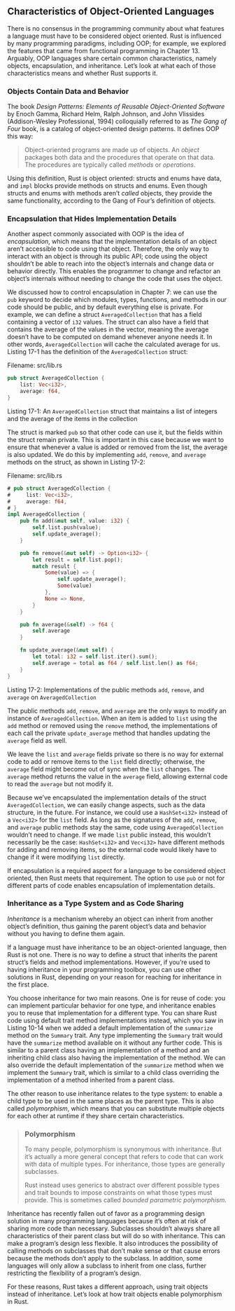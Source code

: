 ## Characteristics of Object-Oriented Languages

There is no consensus in the programming community about what features a
language must have to be considered object oriented. Rust is influenced by many
programming paradigms, including OOP; for example, we explored the features
that came from functional programming in Chapter 13. Arguably, OOP languages
share certain common characteristics, namely objects, encapsulation, and
inheritance. Let’s look at what each of those characteristics means and whether
Rust supports it.

### Objects Contain Data and Behavior

The book *Design Patterns: Elements of Reusable Object-Oriented Software* by
Enoch Gamma, Richard Helm, Ralph Johnson, and John Vlissides (Addison-Wesley
Professional, 1994) colloquially referred to as *The Gang of Four* book, is a
catalog of object-oriented design patterns. It defines OOP this way:

> Object-oriented programs are made up of objects. An *object* packages both
> data and the procedures that operate on that data. The procedures are
> typically called *methods* or *operations*.

Using this definition, Rust is object oriented: structs and enums have data,
and `impl` blocks provide methods on structs and enums. Even though structs and
enums with methods aren’t *called* objects, they provide the same
functionality, according to the Gang of Four’s definition of objects.

### Encapsulation that Hides Implementation Details

Another aspect commonly associated with OOP is the idea of *encapsulation*,
which means that the implementation details of an object aren’t accessible to
code using that object. Therefore, the only way to interact with an object is
through its public API; code using the object shouldn’t be able to reach into
the object’s internals and change data or behavior directly. This enables the
programmer to change and refactor an object’s internals without needing to
change the code that uses the object.

We discussed how to control encapsulation in Chapter 7: we can use the `pub`
keyword to decide which modules, types, functions, and methods in our code
should be public, and by default everything else is private. For example, we
can define a struct `AveragedCollection` that has a field containing a vector
of `i32` values. The struct can also have a field that contains the average of
the values in the vector, meaning the average doesn’t have to be computed
on demand whenever anyone needs it. In other words, `AveragedCollection` will
cache the calculated average for us. Listing 17-1 has the definition of the
`AveragedCollection` struct:

<span class="filename">Filename: src/lib.rs</span>

```rust
pub struct AveragedCollection {
    list: Vec<i32>,
    average: f64,
}
```

<span class="caption">Listing 17-1: An `AveragedCollection` struct that
maintains a list of integers and the average of the items in the
collection</span>

The struct is marked `pub` so that other code can use it, but the fields within
the struct remain private. This is important in this case because we want to
ensure that whenever a value is added or removed from the list, the average is
also updated. We do this by implementing `add`, `remove`, and `average` methods
on the struct, as shown in Listing 17-2:

<span class="filename">Filename: src/lib.rs</span>

```rust
# pub struct AveragedCollection {
#     list: Vec<i32>,
#     average: f64,
# }
impl AveragedCollection {
    pub fn add(&mut self, value: i32) {
        self.list.push(value);
        self.update_average();
    }

    pub fn remove(&mut self) -> Option<i32> {
        let result = self.list.pop();
        match result {
            Some(value) => {
                self.update_average();
                Some(value)
            },
            None => None,
        }
    }

    pub fn average(&self) -> f64 {
        self.average
    }

    fn update_average(&mut self) {
        let total: i32 = self.list.iter().sum();
        self.average = total as f64 / self.list.len() as f64;
    }
}
```

<span class="caption">Listing 17-2: Implementations of the public methods
`add`, `remove`, and `average` on `AveragedCollection`</span>

The public methods `add`, `remove`, and `average` are the only ways to modify
an instance of `AveragedCollection`. When an item is added to `list` using the
`add` method or removed using the `remove` method, the implementations of each
call the private `update_average` method that handles updating the `average`
field as well.

We leave the `list` and `average` fields private so there is no way for
external code to add or remove items to the `list` field directly; otherwise,
the `average` field might become out of sync when the `list` changes. The
`average` method returns the value in the `average` field, allowing external
code to read the `average` but not modify it.

Because we’ve encapsulated the implementation details of the struct
`AveragedCollection`, we can easily change aspects, such as the data structure,
in the future. For instance, we could use a `HashSet<i32>` instead of a
`Vec<i32>` for the `list` field. As long as the signatures of the `add`,
`remove`, and `average` public methods stay the same, code using
`AveragedCollection` wouldn’t need to change. If we made `list` public instead,
this wouldn’t necessarily be the case: `HashSet<i32>` and `Vec<i32>` have
different methods for adding and removing items, so the external code would
likely have to change if it were modifying `list` directly.

If encapsulation is a required aspect for a language to be considered object
oriented, then Rust meets that requirement. The option to use `pub` or not for
different parts of code enables encapsulation of implementation details.

### Inheritance as a Type System and as Code Sharing

*Inheritance* is a mechanism whereby an object can inherit from another
object’s definition, thus gaining the parent object’s data and behavior without
you having to define them again.

If a language must have inheritance to be an object-oriented language, then
Rust is not one. There is no way to define a struct that inherits the parent
struct’s fields and method implementations. However, if you’re used to having
inheritance in your programming toolbox, you can use other solutions in Rust,
depending on your reason for reaching for inheritance in the first place.

You choose inheritance for two main reasons. One is for reuse of code: you can
implement particular behavior for one type, and inheritance enables you to
reuse that implementation for a different type. You can share Rust code using
default trait method implementations instead, which you saw in Listing 10-14
when we added a default implementation of the `summarize` method on the
`Summary` trait. Any type implementing the `Summary` trait would have the
`summarize` method available on it without any further code. This is similar to
a parent class having an implementation of a method and an inheriting child
class also having the implementation of the method. We can also override the
default implementation of the `summarize` method when we implement the
`Summary` trait, which is similar to a child class overriding the
implementation of a method inherited from a parent class.

The other reason to use inheritance relates to the type system: to enable a
child type to be used in the same places as the parent type. This is also
called *polymorphism*, which means that you can substitute multiple objects for
each other at runtime if they share certain characteristics.

> ### Polymorphism
>
> To many people, polymorphism is synonymous with inheritance. But it’s
> actually a more general concept that refers to code that can work with data
> of multiple types. For inheritance, those types are generally subclasses.
>
> Rust instead uses generics to abstract over different possible types and
> trait bounds to impose constraints on what those types must provide. This is
> sometimes called *bounded parametric polymorphism*.

Inheritance has recently fallen out of favor as a programming design solution
in many programming languages because it’s often at risk of sharing more code
than necessary. Subclasses shouldn’t always share all characteristics of their
parent class but will do so with inheritance. This can make a program’s design
less flexible. It also introduces the possibility of calling methods on
subclasses that don’t make sense or that cause errors because the methods don’t
apply to the subclass. In addition, some languages will only allow a subclass
to inherit from one class, further restricting the flexibility of a program’s
design.

For these reasons, Rust takes a different approach, using trait objects instead
of inheritance. Let’s look at how trait objects enable polymorphism in Rust.
